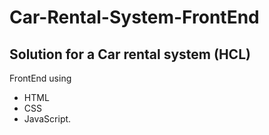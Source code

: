 # Car-Rental-System-FrontEnd
## Solution for a Car rental system (HCL)

FrontEnd using
- HTML
- CSS
- JavaScript.
